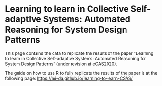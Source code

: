 # Learning to learn in Collective Self-adaptive Systems: Automated Reasoning for System Design Patterns

This page contains the data to replicate the results of the paper "Learning to learn in Collective Self-adaptive Systems: Automated Reasoning for System Design Patterns" (under revision at eCAS2020).

The guide on how to use R to fully replicate the results of the paper is at the following page:
https://mi-da.github.io/learning-to-learn-CSAS/
